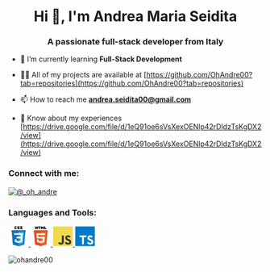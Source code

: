 <h1 align="center">Hi 👋, I'm Andrea Maria Seidita</h1>
<h3 align="center">A passionate full-stack developer from Italy</h3>

- 🌱 I’m currently learning **Full-Stack Development**

- 👨‍💻 All of my projects are available at [https://github.com/OhAndre00?tab=repositories](https://github.com/OhAndre00?tab=repositories)

- 📫 How to reach me **andrea.seidita00@gmail.com**

- 📄 Know about my experiences [https://drive.google.com/file/d/1eQ91oe6sVsXexOENlp42rDldzTsKgDX2/view](https://drive.google.com/file/d/1eQ91oe6sVsXexOENlp42rDldzTsKgDX2/view)

<h3 align="left">Connect with me:</h3>
<p align="left">
<a href="https://instagram.com/@_oh_andre" target="blank"><img align="center" src="https://raw.githubusercontent.com/rahuldkjain/github-profile-readme-generator/master/src/images/icons/Social/instagram.svg" alt="@_oh_andre" height="30" width="40" /></a>
</p>

<h3 align="left">Languages and Tools:</h3>
<p align="left"> <a href="https://www.w3schools.com/css/" target="_blank" rel="noreferrer"> <img src="https://raw.githubusercontent.com/devicons/devicon/master/icons/css3/css3-original-wordmark.svg" alt="css3" width="40" height="40"/> </a> <a href="https://www.w3.org/html/" target="_blank" rel="noreferrer"> <img src="https://raw.githubusercontent.com/devicons/devicon/master/icons/html5/html5-original-wordmark.svg" alt="html5" width="40" height="40"/> </a> <a href="https://developer.mozilla.org/en-US/docs/Web/JavaScript" target="_blank" rel="noreferrer"> <img src="https://raw.githubusercontent.com/devicons/devicon/master/icons/javascript/javascript-original.svg" alt="javascript" width="40" height="40"/> </a> <a href="https://www.typescriptlang.org/" target="_blank" rel="noreferrer"> <img src="https://raw.githubusercontent.com/devicons/devicon/master/icons/typescript/typescript-original.svg" alt="typescript" width="40" height="40"/> </a> </p>

<p><img align="center" src="https://github-readme-stats.vercel.app/api/top-langs?username=ohandre00&show_icons=true&locale=en&layout=compact" alt="ohandre00" /></p>

